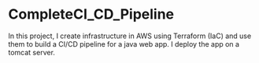 # CompleteCI_CD_Pipeline
In this project, I create infrastructure in AWS using Terraform (IaC) and use them to build a CI/CD pipeline for a java web app. I deploy the app on a tomcat server.
